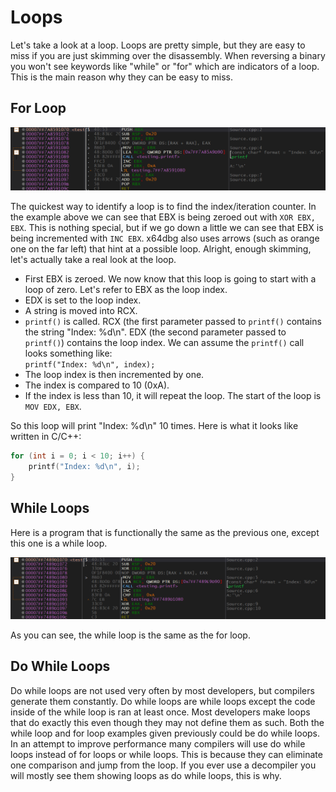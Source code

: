 # Loops
Let's take a look at a loop. Loops are pretty simple, but they are easy to miss if you are just skimming over the disassembly. When reversing a binary you won't see keywords like "while" or "for" which are indicators of a loop. This is the main reason why they can be easy to miss.

## For Loop
<p align="center">
  <img src="[ignore]/ForLoop.png">
</p>

The quickest way to identify a loop is to find the index/iteration counter. In the example above we can see that EBX is being zeroed out with `XOR EBX, EBX`. This is nothing special, but if we go down a little we can see that EBX is being incremented with `INC EBX`. x64dbg also uses arrows (such as orange one on the far left) that hint at a possible loop. Alright, enough skimming, let's actually take a real look at the loop.

* First EBX is zeroed. We now know that this loop is going to start with a loop of zero. Let's refer to EBX as the loop index. 
* EDX is set to the loop index. 
* A string is moved into RCX. 
* `printf()` is called. RCX (the first parameter passed to `printf()` contains the string "Index: %d\n". EDX (the second parameter passed to `printf()`) contains the loop index. We can assume the `printf()` call looks something like:  
`printf("Index: %d\n", index);`
* The loop index is then incremented by one.
* The index is compared to 10 (0xA).
* If the index is less than 10, it will repeat the loop. The start of the loop is `MOV EDX, EBX`.

So this loop will print "Index: %d\n" 10 times. Here is what it looks like written in C/C++:
```c++
for (int i = 0; i < 10; i++) {
    printf("Index: %d\n", i);
}
```

## While Loops
Here is a program that is functionally the same as the previous one, except this one is a while loop.
<p align="center">
  <img src="[ignore]/WhileLoop.png">
</p>
As you can see, the while loop is the same as the for loop.

## Do While Loops
Do while loops are not used very often by most developers, but compilers generate them constantly. Do while loops are while loops except the code inside of the while loop is ran at least once. Most developers make loops that do exactly this even though they may not define them as such. Both the while loop and for loop examples given previously could be do while loops. In an attempt to improve performance many compilers will use do while loops instead of for loops or while loops. This is because they can eliminate one comparison and jump from the loop. If you ever use a decompiler you will mostly see them showing loops as do while loops, this is why.